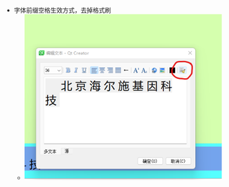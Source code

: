 - 字体前缀空格生效方式，去掉格式刷
	- ![a67512919f7f5b80e00533f4a2273ac6.png](../../../_resources/a67512919f7f5b80e00533f4a2273ac6-1.png)

